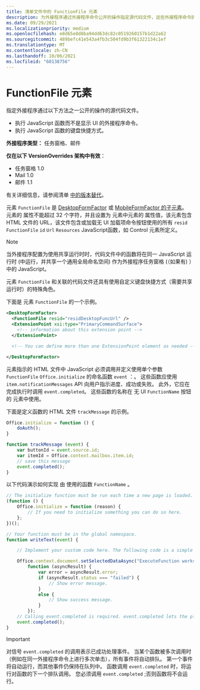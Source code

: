 ```yaml
---
title: 清单文件中的 FunctionFile 元素
description: 为外接程序通过外接程序命令公开的操作指定源代码文件，这些外接程序命令执行 JavaScript 函数，而不显示 UI。
ms.date: 09/29/2021
ms.localizationpriority: medium
ms.openlocfilehash: e8d65e8d8ba94dd63dc82c0519260157b1d22a62
ms.sourcegitcommit: 489befc41e543a4fb3c504fd9b3f61322134c1ef
ms.translationtype: MT
ms.contentlocale: zh-CN
ms.lasthandoff: 10/06/2021
ms.locfileid: "60138756"
---
```

# <a name="functionfile-element"></a>FunctionFile 元素

指定外接程序通过以下方法之一公开的操作的源代码文件。

* 执行 JavaScript 函数而不是显示 UI 的外接程序命令。
* 执行 JavaScript 函数的键盘快捷方式。

**外接程序类型：** 任务窗格、邮件

**仅在以下 VersionOverrides 架构中有效**：

- 任务窗格 1.0
- Mail 1.0
- 邮件 1.1

有关详细信息，请参阅清单 [中的版本替代](../../develop/add-in-manifests.md#version-overrides-in-the-manifest)。

元素 `FunctionFile` 是 [DesktopFormFactor](desktopformfactor.md) 或 [MobileFormFactor 的子元素](mobileformfactor.md)。 元素的 属性不能超过 32 个字符，并且设置为 元素中元素的 属性值，该元素包含 HTML 文件的 URL，该文件包含或加载无 UI 加载项命令按钮使用的所有 `resid` `FunctionFile` `id` `Url` `Resources` JavaScript[](control.md)函数，如 Control 元素所定义。

> [!NOTE]
> 当外接程序配置为使用共享运行时时，代码文件中的函数[](../../develop/configure-your-add-in-to-use-a-shared-runtime.md)将在同一 JavaScript 运行时 (中运行，并共享一个通用全局命名空间) 作为外接程序任务窗格 (（如果有) ）中的 JavaScript。
>
> 元素 `FunctionFile` 和关联的代码文件还具有使用自定义键盘快捷方式（需要共享运行时）[](../../design/keyboard-shortcuts.md)的特殊角色。

下面是 元素 `FunctionFile` 的一个示例。

```XML
<DesktopFormFactor>
  <FunctionFile resid="residDesktopFuncUrl" />
  <ExtensionPoint xsi:type="PrimaryCommandSurface">
    <!-- information about this extension point -->
  </ExtensionPoint>

  <!-- You can define more than one ExtensionPoint element as needed -->

</DesktopFormFactor>
```

元素指示的 HTML 文件中 JavaScript 必须调用并定义使用单个参数 `FunctionFile` `Office.initialize` 的命名函数 `event` ：。 这些函数应使用 `item.notificationMessages` API 向用户指示进度、成功或失败。 此外，它应在完成执行时调用 `event.completed`。 这些函数的名称在 无 UI `FunctionName` 按钮的 元素中使用。

下面是定义函数的 HTML 文件 `trackMessage` 的示例。

```js
Office.initialize = function () {
    doAuth();
}

function trackMessage (event) {
    var buttonId = event.source.id;    
    var itemId = Office.context.mailbox.item.id;
    // save this message
    event.completed();
}
```

以下代码演示如何实现 由 使用的函数 `FunctionName` 。

```js
// The initialize function must be run each time a new page is loaded.
(function () {
    Office.initialize = function (reason) {
        // If you need to initialize something you can do so here.
    };
})();

// Your function must be in the global namespace.
function writeText(event) {

    // Implement your custom code here. The following code is a simple example.

    Office.context.document.setSelectedDataAsync("ExecuteFunction works. Button ID=" + event.source.id,
        function (asyncResult) {
            var error = asyncResult.error;
            if (asyncResult.status === "failed") {
                // Show error message.
            }
            else {
                // Show success message.
            }
        });
    // Calling event.completed is required. event.completed lets the platform know that processing has completed.
    event.completed();
}
```

> [!IMPORTANT]
> 对信号 `event.completed` 的调用表示已成功处理事件。 当某个函数被多次调用时（例如在同一外接程序命令上进行多次单击），所有事件将自动排队。 第一个事件将自动运行，而其他事件仍保持在队列中。 函数调用 `event.completed` 时，将运行对函数的下一个排队调用。 您必须调用 `event.completed` ;否则函数将不会运行。
